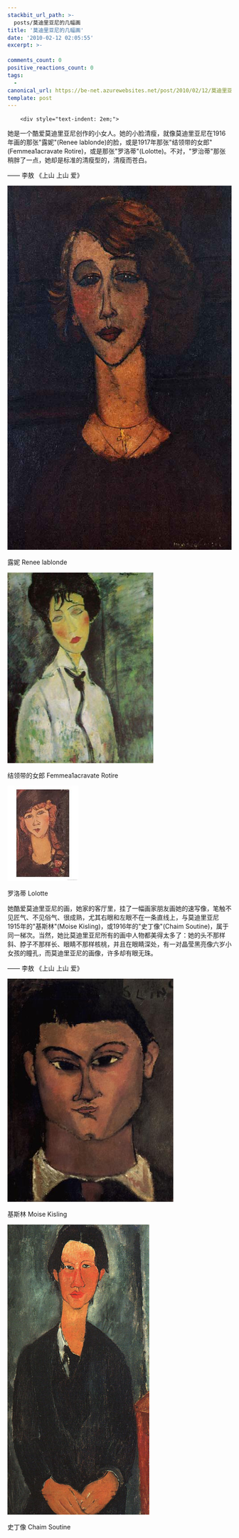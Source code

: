 ```yaml
---
stackbit_url_path: >-
  posts/莫迪里亚尼的几幅画
title: '莫迪里亚尼的几幅画'
date: '2010-02-12 02:05:55'
excerpt: >-
  
comments_count: 0
positive_reactions_count: 0
tags: 
  - 
canonical_url: https://be-net.azurewebsites.net/post/2010/02/12/莫迪里亚尼的几幅画
template: post
---
```


        <div style="text-indent: 2em;">
<p>她是一个酷爱莫迪里亚尼创作的小女人。她的小脸清瘦，就像莫迪里亚尼在1916年画的那张"露妮"(Renee lablonde)的脸，或是1917年那张"结领带的女郎"(Femmea1acravate Rotire)，或是那张"罗洛蒂"(Lolotte)。不对，"罗治蒂"那张稍胖了一点，她却是标准的清瘦型的，清瘦而苍白。</p>
<p>—— 李敖 《上山 上山 爱》</p>
<p><img alt="" title="" src="https://raw.githubusercontent.com/Jeff-Tian/blogengine.net/master/Source/BlogEngine/BlogEngine.NET/App_Data/files/image_347.png"></p>
<p>露妮&nbsp;Renee lablonde</p>
<p><img alt="" title="" src="https://raw.githubusercontent.com/Jeff-Tian/blogengine.net/master/Source/BlogEngine/BlogEngine.NET/App_Data/files/image_348.png"></p>
<p>结领带的女郎&nbsp;Femmea1acravate Rotire</p>
<p><img alt="" title="" src="https://raw.githubusercontent.com/Jeff-Tian/blogengine.net/master/Source/BlogEngine/BlogEngine.NET/App_Data/files/image_349.png"></p>
<p>罗洛蒂 Lolotte</p>
<p>她酷爱莫迪里亚尼的画，她家的客厅里，挂了一幅画家朋友画她的速写像，笔触不见匠气、不见俗气、很成熟，尤其右眼和左眼不在一条直线上，与莫迪里亚尼1915年的"基斯林"(Moise Kisling)，或1916年的"史丁像"(Chaim Soutine)，属于同一梯次。当然，她比莫迪里亚尼所有的画中人物都美得太多了：她的头不那样斜、脖子不那样长、眼睛不那样核桃，并且在眼睛深处，有一对晶莹黑亮像六岁小女孩的瞳孔，而莫迪里亚尼的画像，许多却有眼无珠。</p>
<p>—— 李敖 《上山 上山 爱》</p>
<p><img src="https://raw.githubusercontent.com/Jeff-Tian/blogengine.net/master/Source/BlogEngine/BlogEngine.NET/App_Data/files/image_350.png" alt="" title=""></p>
<p>基斯林 Moise Kisling</p>
<p><img src="https://raw.githubusercontent.com/Jeff-Tian/blogengine.net/master/Source/BlogEngine/BlogEngine.NET/App_Data/files/image_351.png" alt="" title=""></p>
<p>史丁像 Chaim Soutine</p>
</div>
      